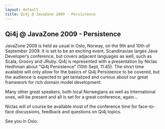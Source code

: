 ```yaml
---
layout: default
title: Qi4j @ JavaZone 2009 - Persistence
---
```

## Qi4j @ JavaZone 2009 - Persistence

JavaZone 2009 is held as usual in Oslo, Norway, on the 9th and 10th of September 2009. It is set to be an exciting event, Scandinavias larges Java Developer’s conference, but covers adjacent languages as well, such as Scala, Groovy and JRuby. Qi4j is represented with a presentation by Niclas Hedhman about "Qi4j Persistence" (10th Sept, 11:45). The short time available will only allow for the basics of Qi4j Persistence to be covered, but the audience is expected to get tantalized and curious about our great framework for rich domain model development.

Many other great speakers, both local Norwegians as well as International ones, will be present and all is set for a great conference, again…

Niclas will of course be available most of the conference time for face-to-face discussions, feedback and questions on Qi4j topics.

See you in Oslo.

